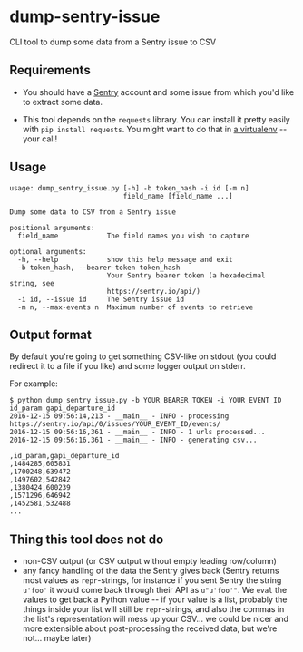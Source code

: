 # dump-sentry-issue
CLI tool to dump some data from a Sentry issue to CSV


## Requirements

- You should have a [Sentry](https://sentry.io) account and some issue from which you'd like to extract some data.

- This tool depends on the `requests` library. You can install it pretty easily with `pip install requests`. You might want to do that in [a virtualenv](http://docs.python-guide.org/en/latest/dev/virtualenvs/) -- your call!

## Usage

```
usage: dump_sentry_issue.py [-h] -b token_hash -i id [-m n]
                            field_name [field_name ...]

Dump some data to CSV from a Sentry issue

positional arguments:
  field_name            The field names you wish to capture

optional arguments:
  -h, --help            show this help message and exit
  -b token_hash, --bearer-token token_hash
                        Your Sentry bearer token (a hexadecimal string, see
                        https://sentry.io/api/)
  -i id, --issue id     The Sentry issue id
  -m n, --max-events n  Maximum number of events to retrieve
```

## Output format

By default you're going to get something CSV-like on stdout (you could redirect it to a file if you like) and some logger output on stderr.

For example:

```
$ python dump_sentry_issue.py -b YOUR_BEARER_TOKEN -i YOUR_EVENT_ID id_param gapi_departure_id
2016-12-15 09:56:14,213 - __main__ - INFO - processing https://sentry.io/api/0/issues/YOUR_EVENT_ID/events/
2016-12-15 09:56:16,361 - __main__ - INFO - 1 urls processed...
2016-12-15 09:56:16,361 - __main__ - INFO - generating csv...

,id_param,gapi_departure_id
,1484285,605831
,1700248,639472
,1497602,542842
,1380424,600239
,1571296,646942
,1452581,532488
...
```

## Thing this tool does not do

- non-CSV output (or CSV output without empty leading row/column)
- any fancy handling of the data the Sentry gives back (Sentry returns most values as `repr`-strings, for instance if you sent Sentry the string `u'foo'` it would come back through their API as `u"u'foo'"`. We `eval` the values to get back a Python value -- if your value is a list, probably the things inside your list will still be `repr`-strings, and also the commas in the list's representation will mess up your CSV... we could be nicer and more extensible about post-processing the received data, but we're not... maybe later)
